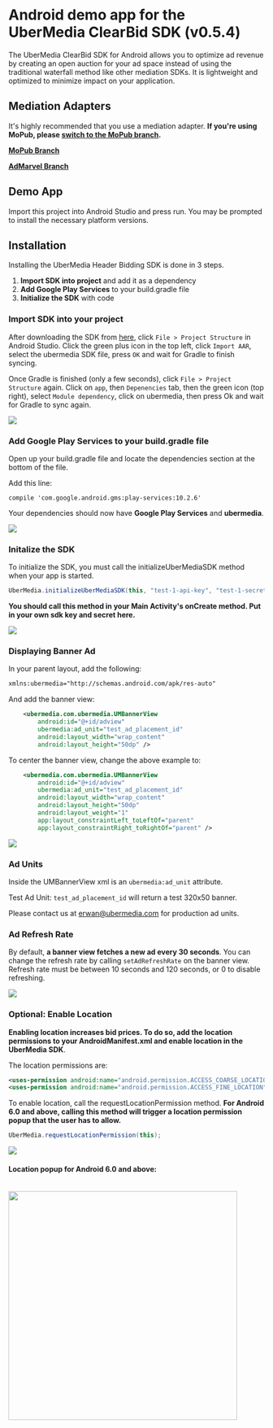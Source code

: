 # Android demo app for the UberMedia ClearBid SDK (v0.5.4)

The UberMedia ClearBid SDK for Android allows you to optimize ad revenue by creating an open auction for your ad space instead of using the traditional waterfall method like other mediation SDKs. It is lightweight and optimized to minimize impact on your application.

## Mediation Adapters
It's highly recommended that you use a mediation adapter. **If you're using MoPub, please [switch to the MoPub branch](https://github.com/cintric/ubermedia-sdk-android-demo/tree/MoPub-Adapter).**

[**MoPub Branch**](https://github.com/cintric/ubermedia-sdk-android-demo/tree/MoPub-Adapter)

[**AdMarvel Branch**](https://github.com/cintric/ubermedia-sdk-android-demo/tree/AdMarvel-Adapter)

## Demo App

Import this project into Android Studio and press run. You may be prompted to install the necessary platform versions.

## Installation

Installing the UberMedia Header Bidding SDK is done in 3 steps.

1. **Import SDK into project** and add it as a dependency
2. **Add Google Play Services** to your build.gradle file
3. **Initialize the SDK** with code

### Import SDK into your project

After downloading the SDK from [here](https://github.com/cintric/ubermedia-sdk-android-demo/blob/master/ubermedia/ubermedia.aar), click `File > Project Structure` in Android Studio. Click the green plus icon in the top left, click `Import AAR`, select the ubermedia SDK file, press `OK` and wait for Gradle to finish syncing.

Once Gradle is finished (only a few seconds), click `File > Project Structure` again. Click on `app`, then `Depenencies` tab, then the green icon (top right), select `Module dependency`, click on ubermedia, then press Ok and wait for Gradle to sync again.

![](https://raw.githubusercontent.com/cintric/ubermedia-sdk-android-demo/master/doc_assets/import-module.gif)

### Add Google Play Services to your build.gradle file

Open up your build.gradle file and locate the dependencies section at the bottom of the file.

Add this line:

```
compile 'com.google.android.gms:play-services:10.2.6'
```

Your dependencies should now have **Google Play Services** and **ubermedia**.

![](https://raw.githubusercontent.com/cintric/ubermedia-sdk-android-demo/master/doc_assets/build-gradle.png)

### Initalize the SDK

To initialize the SDK, you must call the initializeUberMediaSDK method when your app is started.

```java
UberMedia.initializeUberMediaSDK(this, "test-1-api-key", "test-1-secret-key");
```

**You should call this method in your Main Activity's onCreate method.
Put in your own sdk key and secret here.**

![](https://raw.githubusercontent.com/cintric/ubermedia-sdk-android-demo/master/doc_assets/sdk-init.png)

### Displaying Banner Ad


In your parent layout, add the following:

```xml
xmlns:ubermedia="http://schemas.android.com/apk/res-auto"
```

And add the banner view:

```xml
    <ubermedia.com.ubermedia.UMBannerView
        android:id="@+id/adview"
        ubermedia:ad_unit="test_ad_placement_id"
        android:layout_width="wrap_content"
        android:layout_height="50dp" />
```


To center the banner view, change the above example to:

```xml
    <ubermedia.com.ubermedia.UMBannerView
        android:id="@+id/adview"
        ubermedia:ad_unit="test_ad_placement_id"
        android:layout_width="wrap_content"
        android:layout_height="50dp"
        android:layout_weight="1"
        app:layout_constraintLeft_toLeftOf="parent"
        app:layout_constraintRight_toRightOf="parent" />
```

![](https://raw.githubusercontent.com/cintric/ubermedia-sdk-android-demo/master/doc_assets/ad-view.png)

### Ad Units

Inside the UMBannerView xml is an `ubermedia:ad_unit` attribute.

Test Ad Unit: `test_ad_placement_id` will return a test 320x50 banner.

Please contact us at erwan@ubermedia.com for production ad units.

### Ad Refresh Rate

By default, **a banner view fetches a new ad every 30 seconds**. You can change the refresh rate by calling `setAdRefreshRate` on the banner view. Refresh rate must be between 10 seconds and 120 seconds, or 0 to disable refreshing.

![](https://raw.githubusercontent.com/cintric/ubermedia-sdk-android-demo/master/doc_assets/refresh-rate.PNG)

### Optional: Enable Location

**Enabling location increases bid prices. To do so, add the location permissions to your AndroidManifest.xml and enable location in the UberMedia SDK**.

The location permissions are:

```xml
<uses-permission android:name="android.permission.ACCESS_COARSE_LOCATION" />
<uses-permission android:name="android.permission.ACCESS_FINE_LOCATION" />
```

To enable location, call the requestLocationPermission method. **For Android 6.0 and above, calling this method will trigger a location permission popup that the user has to allow.** 

```java
UberMedia.requestLocationPermission(this);
```

![](https://raw.githubusercontent.com/cintric/ubermedia-sdk-android-demo/master/doc_assets/request-location.png)

#### Location popup for Android 6.0 and above:

<br />
<img src="https://raw.githubusercontent.com/cintric/ubermedia-sdk-android-demo/master/doc_assets/location-popup.png" width="450" />
